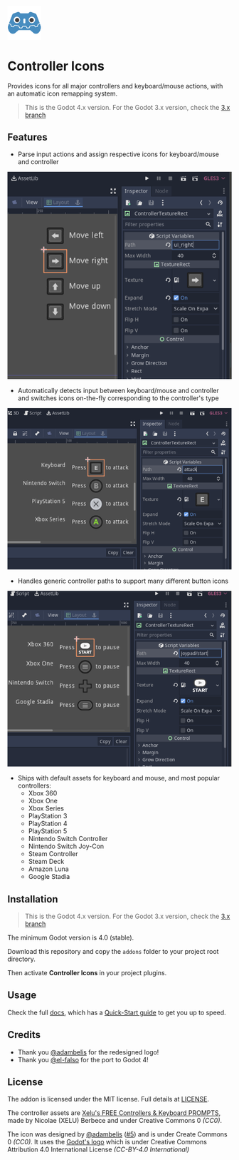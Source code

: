 <img src="https://raw.githubusercontent.com/Ev1lbl0w/controller_icons/master/icon.png" width=15%>

# Controller Icons

Provides icons for all major controllers and keyboard/mouse actions, with an automatic icon remapping system.

> This is the Godot 4.x version. For the Godot 3.x version, check the [3.x branch](https://github.com/rsubtil/controller_icons/tree/3.x)

## Features

- Parse input actions and assign respective icons for keyboard/mouse and controller

![](screenshots/1.png)

- Automatically detects input between keyboard/mouse and controller and switches icons on-the-fly corresponding to the controller's type

![](screenshots/2.png)

- Handles generic controller paths to support many different button icons

![](screenshots/3.png)

- Ships with default assets for keyboard and mouse, and most popular controllers:
	- Xbox 360
	- Xbox One
	- Xbox Series
	- PlayStation 3
	- PlayStation 4
	- PlayStation 5
	- Nintendo Switch Controller
	- Nintendo Switch Joy-Con
	- Steam Controller
	- Steam Deck
	- Amazon Luna
	- Google Stadia

## Installation

> This is the Godot 4.x version. For the Godot 3.x version, check the [3.x branch](https://github.com/rsubtil/controller_icons/tree/3.x)

The minimum Godot version is 4.0 (stable).

Download this repository and copy the `addons` folder to your project root directory.

Then activate **Controller Icons** in your project plugins.

## Usage

Check the full [docs](DOCS.md), which has a [Quick-Start guide](DOCS.md#quick-start-guide) to get you up to speed.

## Credits

- Thank you [@adambelis](https://github.com/adambelis) for the redesigned logo!
- Thank you [@el-falso](https://github.com/el-falso) for the port to Godot 4!

## License

The addon is licensed under the MIT license. Full details at [LICENSE](LICENSE).

The controller assets are [Xelu's FREE Controllers & Keyboard PROMPTS](https://thoseawesomeguys.com/prompts/), made by Nicolae (XELU) Berbece and under Creative Commons 0 _(CC0)_.

The icon was designed by [@adambelis](https://github.com/adambelis) ([#5](https://github.com/Ev1lbl0w/controller_icons/pull/5)) and is under Create Commons 0 _(CC0)_. It uses the [Godot's logo](https://github.com/godotengine/godot/blob/master/icon.svg) which is under Creative Commons Attribution 4.0 International License _(CC-BY-4.0 International)_